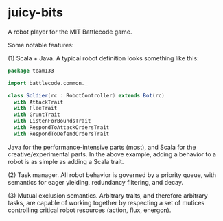 juicy-bits
==========

A robot player for the MIT Battlecode game.

Some notable features:

(1) Scala + Java. A typical robot definition looks something like this:

```scala
package team133

import battlecode.common._

class Soldier(rc : RobotController) extends Bot(rc)
  with AttackTrait
  with FleeTrait
  with GruntTrait
  with ListenForBoundsTrait
  with RespondToAttackOrdersTrait
  with RespondToDefendOrdersTrait
```

Java for the performance-intensive parts (most), and Scala for the creative/experimental parts.
In the above example, adding a behavior to a robot is as simple as adding a Scala trait.

(2) Task manager. All robot behavior is governed by a priority queue,
with semantics for eager yielding, redundancy filtering, and decay.

(3) Mutual exclusion semantics. Arbitrary traits, and therefore arbitrary tasks, are capable of working
together by respecting a set of mutices controlling critical robot resources (action, flux, energon).